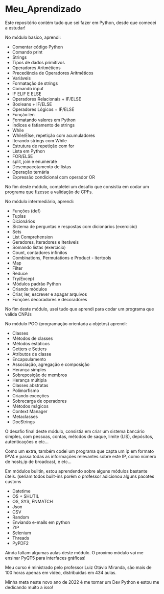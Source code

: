# Meu_Aprendizado
Este repositório contém tudo que sei fazer em Python, desde que comecei a estudar!

No módulo basico, aprendi:

- Comentar código Python
- Comando print
- Strings
- Tipos de dados primitivos
- Operadores Aritméticos
- Precedência de Operadores Aritméticos
- Variáveis
- Formatação de strings
- Comando input
- IF ELIF E ELSE
- Operadores Relacionais + IF/ELSE
- Booleans + IF/ELSE
- Operadores Lógicos + IF/ELSE
- Função len
- Formatando valores em Python
- Índices e fatiamento de strings
- While
- While/Else, repetição com acumuladores
- Iterando strings com While
- Estrutura de repetição com for
- Lista em Python
- FOR/ELSE
- split, join e enumerate
- Desempacotamento de listas
- Operação ternária
- Expressão condicional com operador OR

No fim deste módulo, completei um desafio que consistia em codar um programa que fizesse a validação de CPFs.

No módulo intermediário, aprendi:

- Funções (def)
- Tuplas
- Dicionários
- Sistema de perguntas e respostas com dicionários (exercício)
- Sets
- List Comprehension
- Geradores, Iteradores e Iteráveis
- Somando listas (exercício)
- Count, contadores infinitos
- Combinations, Permutations e Product - Itertools
- Map
- Filter
- Reduce
- Try/Except
- Módulos padrão Python
- Criando módulos
- Criar, ler, escrever e apagar arquivos
- Funções decoradores e decoradores

No fim deste módulo, usei tudo que aprendi para codar um programa que valida CNPJs

No módulo POO (programação orientada a objetos) aprendi:

- Classes
- Métodos de classes
- Métodos estáticos
- Getters e Setters
- Atributos de classe
- Encapsulamento
- Associação, agregação e composição
- Herança simples
- Sobreposição de membros
- Herança múltipla
- Classes abstratas
- Polimorfismo
- Criando exceções
- Sobrecarga de operadores
- Métodos mágicos
- Context Manager
- Metaclasses
- DocStrings

O desafio final deste módulo, consistia em criar um sistema bancário simples, com pessoas, contas, métodos de saque, limite (LIS), depósitos, autenticações e etc...

Como um extra, também codei um programa que capta um ip em formato IPV4 e passa todas as informações relevantes sobre este IP, como número de hosts,ip de broadcast, e etc...

Em módulos builtin, estou aprendendo sobre alguns módulos bastante úteis. (seriam todos built-ins porém o professor adicionou alguns pacotes custons

- Datetime
- OS + SHUTIL
- OS, SYS, FNMATCH
- Json
- CSV
- Random
- Enviando e-mails em python
- ZIP
- Selenium
- Threads
- PyPDF2

Ainda faltam algumas aulas deste módulo. O proximo módulo vai me ensinar PyQT5 para interfaces gráficas!

Meu curso é ministrado pelo professor Luiz Otávio Miranda, são mais de 100 horas apenas em vídeo, distribuidas em 434 aulas.

Minha meta neste novo ano de 2022 é me tornar um Dev Python e estou me dedicando muito a isso!
